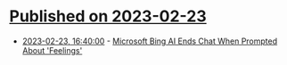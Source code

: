 # [Published on 2023-02-23](index.md)

* [2023-02-23, 16:40:00](https://tech.slashdot.org/story/23/02/23/1341256/microsoft-bing-ai-ends-chat-when-prompted-about-feelings?utm_source=rss1.0mainlinkanon&utm_medium=feed) - [Microsoft Bing AI Ends Chat When Prompted About 'Feelings'](https://tech.slashdot.org/story/23/02/23/1341256/microsoft-bing-ai-ends-chat-when-prompted-about-feelings?utm_source=rss1.0mainlinkanon&utm_medium=feed)
